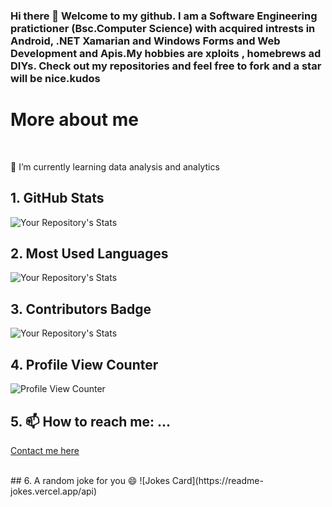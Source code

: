 ### Hi there 👋 Welcome to my github. I am a Software Engineering pratictioner (Bsc.Computer Science) with acquired intrests in Android, .NET Xamarian and Windows Forms and Web Development and Apis.My hobbies are xploits , homebrews ad DIYs.  Check out my repositories and feel free to fork and a star will be nice.kudos 


# More about me 
<br/>

🌱 I’m currently learning data analysis and analytics

## 1. GitHub Stats
![Your Repository's Stats](https://github-readme-stats.vercel.app/api?username=Emmanuel1017&show_icons=true)
## 2. Most Used Languages
![Your Repository's Stats](https://github-readme-stats.vercel.app/api/top-langs/?username=Emmanuel1017&theme=blue-green)
## 3. Contributors Badge
![Your Repository's Stats](https://contrib.rocks/image?repo=Emmanuel1017/Emmanuel1017)
## 4. Profile View Counter
![Profile View Counter](https://komarev.com/ghpvc/?username=Emmanuel1017)
## 5.  📫 How to reach me: ...
<a href="https://emmanuel.cariboudevs.com/"> Contact me here </a>

<br/>
## 6. A random joke for you 😄
![Jokes Card](https://readme-jokes.vercel.app/api)


<!--
**Emmanuel1017/Emmanuel1017** is a ✨ _special_ ✨ repository because its `README.md` (this file) appears on your GitHub profile.

Here are some ideas to get you started:

- 🔭 I’m currently working on ...
- 🌱 I’m currently learning ...
- 👯 I’m looking to collaborate on ...
- 🤔 I’m looking for help with ...
- 💬 Ask me about ...
- 📫 How to reach me: ...
- 😄 Pronouns: ...
- ⚡ Fun fact: ...
-->
